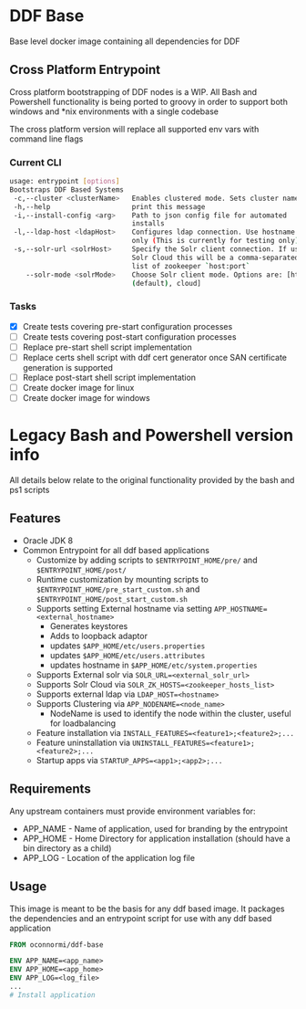 # DDF Base

Base level docker image containing all dependencies for DDF

## Cross Platform Entrypoint
Cross platform bootstrapping of DDF nodes is a WIP. 
All Bash and Powershell functionality is being ported to groovy in order to support both windows and
\*nix environments with a single codebase

The cross platform version will replace all supported env vars with command line flags

### Current CLI
```bash
usage: entrypoint [options]
Bootstraps DDF Based Systems
 -c,--cluster <clusterName>   Enables clustered mode. Sets cluster name
 -h,--help                    print this message
 -i,--install-config <arg>    Path to json config file for automated
                              installs
 -l,--ldap-host <ldapHost>    Configures ldap connection. Use hostname
                              only (This is currently for testing only)
 -s,--solr-url <solrHost>     Specify the Solr client connection. If using
                              Solr Cloud this will be a comma-separated
                              list of zookeeper `host:port`
    --solr-mode <solrMode>    Choose Solr client mode. Options are: [http
                              (default), cloud]
```

### Tasks

- [X] Create tests covering pre-start configuration processes
- [ ] Create tests covering post-start configuration processes
- [ ] Replace pre-start shell script implementation
- [ ] Replace certs shell script with ddf cert generator once SAN certificate generation is supported
- [ ] Replace post-start shell script implementation
- [ ] Create docker image for linux
- [ ] Create docker image for windows

# Legacy Bash and Powershell version info
All details below relate to the original functionality provided by the bash and ps1 scripts

## Features

* Oracle JDK 8
* Common Entrypoint for all ddf based applications
  * Customize by adding scripts to `$ENTRYPOINT_HOME/pre/` and `$ENTRYPOINT_HOME/post/`
  * Runtime customization by mounting scripts to `$ENTRYPOINT_HOME/pre_start_custom.sh` and `$ENTRYPOINT_HOME/post_start_custom.sh`
  * Supports setting External hostname via setting `APP_HOSTNAME=<external_hostname>`
    * Generates keystores
    * Adds to loopback adaptor
    * updates `$APP_HOME/etc/users.properties`
    * updates `$APP_HOME/etc/users.attributes`
    * updates hostname in `$APP_HOME/etc/system.properties`
  * Supports External solr via `SOLR_URL=<external_solr_url>`
  * Supports Solr Cloud via `SOLR_ZK_HOSTS=<zookeeper_hosts_list>`
  * Supports external ldap via `LDAP_HOST=<hostname>`
  * Supports Clustering via `APP_NODENAME=<node_name>`
    * NodeName is used to identify the node within the cluster, useful for loadbalancing
  * Feature installation via `INSTALL_FEATURES=<feature1>;<feature2>;...`
  * Feature uninstallation via `UNINSTALL_FEATURES=<feature1>;<feature2>;...`
  * Startup apps via `STARTUP_APPS=<app1>;<app2>;...`


## Requirements

Any upstream containers must provide environment variables for:

* APP_NAME - Name of application, used for branding by the entrypoint
* APP_HOME - Home Directory for application installation (should have a bin directory as a child)
* APP_LOG - Location of the application log file

## Usage

This image is meant to be the basis for any ddf based image.
It packages the dependencies and an entrypoint script for use with any ddf based application

```Dockerfile
FROM oconnormi/ddf-base

ENV APP_NAME=<app_name>
ENV APP_HOME=<app_home>
ENV APP_LOG=<log_file>
...
# Install application
```
